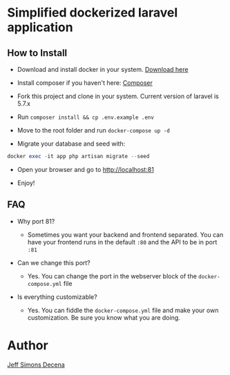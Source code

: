 # Simplified dockerized laravel application

## How to Install

- Download and install docker in your system. [Download here](https://www.docker.com/get-started)

- Install composer if you haven't here: [Composer](https://getcomposer.org/doc/00-intro.md)

- Fork this project and clone in your system. Current version of laravel is 5.7.x

- Run `composer install && cp .env.example .env`

- Move to the root folder and run `docker-compose up -d`

- Migrate your database and seed with:

```php
docker exec -it app php artisan migrate --seed
```

- Open your browser and go to [http://localhost:81](http://localhost:81)

- Enjoy!

## FAQ

- Why port 81?
  - Sometimes you want your backend and frontend separated. You can have your frontend runs in the default `:80` and the API to be in port `:81`
  
- Can we change this port?
  - Yes. You can change the port in the webserver block of the `docker-compose.yml` file
  
- Is everything customizable?
  - Yes. You can fiddle the `docker-compose.yml` file and make your own customization. Be sure you know what you are doing.
  
  
  
# Author
[Jeff Simons Decena](https://jsdecena.me)